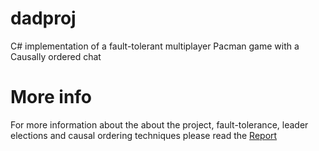 # dadproj
C# implementation of a fault-tolerant multiplayer Pacman game with a Causally ordered chat

# More info

For more information about the about the project, fault-tolerance, leader elections and causal ordering techniques please read the [Report](dad-ogp-report-goncalogarcia-group34.pdf)
